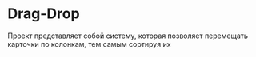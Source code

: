 # Drag-Drop

Проект представляет собой систему, которая позволяет перемещать карточки по колонкам, тем самым сортируя их
